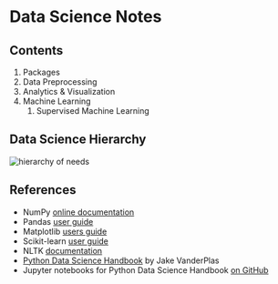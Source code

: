 # Data Science Notes

## Contents

1. Packages
2. Data Preprocessing
3. Analytics & Visualization
4. Machine Learning
    1. Supervised Machine Learning



## Data Science Hierarchy



![hierarchy of needs](./data/static/data-science-pyramid.png)



## References

- NumPy [online documentation](https://numpy.org/doc/)
- Pandas [user guide](https://pandas.pydata.org/docs/user_guide/index.html)
- Matplotlib [users guide](https://matplotlib.org/stable/users/index.html)
- Scikit-learn [user guide](http://scikit-learn.org/stable/user_guide.html)
- NLTK [documentation](https://www.nltk.org/)
- [Python Data Science Handbook](https://jakevdp.github.io/PythonDataScienceHandbook/index.html) by Jake VanderPlas
- Jupyter notebooks for Python Data Science Handbook [on GitHub](https://github.com/jakevdp/PythonDataScienceHandbook)

